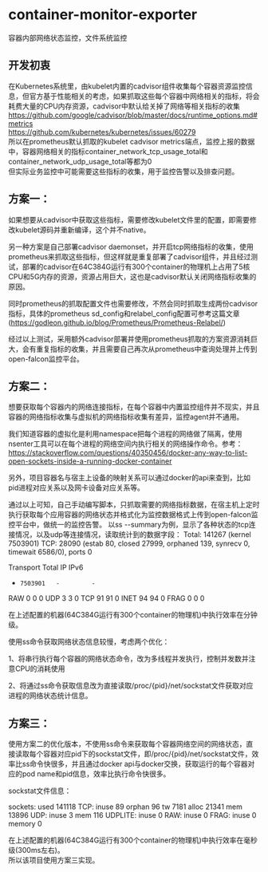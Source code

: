 # container-monitor-exporter
容器内部网络状态监控，文件系统监控  
## 开发初衷
在Kubernetes系统里，由kubelet内置的cadvisor组件收集每个容器资源监控信息，但官方基于性能相关的考虑，如果抓取这些每个容器中网络相关的指标，将会耗费大量的CPU内存资源，cadvisor中默认给关掉了网络等相关指标的收集   https://github.com/google/cadvisor/blob/master/docs/runtime_options.md#metrics  
https://github.com/kubernetes/kubernetes/issues/60279  
所以在prometheus默认抓取的kubelet cadvisor metrics端点，监控上报的数据中，容器网络相关的指标container_network_tcp_usage_total和container_network_udp_usage_total等都为0  
但实际业务监控中可能需要这些指标的收集，用于监控告警以及排查问题。

## 方案一：
如果想要从cadvisor中获取这些指标，需要修改kubelet文件里的配置，即需要修改kubelet源码并重新编译，这个并不native。

另一种方案是自己部署cadvisor daemonset，并开启tcp网络指标的收集，使用prometheus来抓取这些指标，但这样就是重复部署了cadvisor组件，并且经过测试，部署的cadvisor在64C384G运行有300个container的物理机上占用了5核CPU和5G内存的资源，资源占用巨大，这也是cadvisor默认关闭网络指标收集的原因。

同时prometheus的抓取配置文件也需要修改，不然会同时抓取生成两份cadvisor指标，具体的prometheus sd_config和relabel_config配置可参考这篇文章(https://godleon.github.io/blog/Prometheus/Prometheus-Relabel/)

经过以上测试，采用额外cadvisor部署并使用prometheus抓取的方案资源消耗巨大，会有重复指标的收集，并且需要自己再次从prometheus中查询处理并上传到open-falcon监控平台。

## 方案二：
想要获取每个容器内的网络连接指标，在每个容器中内置监控组件并不现实，并且容器的网络指标收集与虚拟机的网络指标收集有差异，监控agent并不通用。

我们知道容器的虚拟化是利用namespace把每个进程的网络做了隔离，使用nsenter工具可以在每个进程的网络空间内执行相关的网络操作命令。参考：https://stackoverflow.com/questions/40350456/docker-any-way-to-list-open-sockets-inside-a-running-docker-container

另外，项目容器名与宿主上设备的映射关系可以通过docker的api来查到，比如pid进程对应关系以及网卡设备对应关系等。

通过以上可知，自己手动编写脚本，只抓取需要的网络指标数据，在宿主机上定时执行获取每个应用容器的网络状态并格式化为监控数据格式上传到open-falcon监控平台中，做统一的监控告警。
以ss --summary为例，显示了各种状态的tcp连接情况，以及udp等连接情况，读取统计到的数据字段：
Total: 141267 (kernel 7503901)
TCP:   28090 (estab 80, closed 27999, orphaned 139, synrecv 0, timewait 6586/0), ports 0

Transport Total     IP        IPv6
*	  7503901   -         -
RAW	  0         0         0
UDP	  3         3         0
TCP	  91        91        0
INET	  94        94        0
FRAG	  0         0         0

在上述配置的机器(64C384G运行有300个container的物理机)中执行效率在分钟级。

使用ss命令获取网络状态信息较慢，考虑两个优化：

1、将串行执行每个容器的网络状态命令，改为多线程并发执行，控制并发数并注意CPU的消耗使用

2、将通过ss命令获取信息改为直接读取/proc/{pid}/net/sockstat文件获取对应进程的网络状态统计信息。


## 方案三：

使用方案二的优化版本，不使用ss命令来获取每个容器网络空间的网络状态，直接读取每个容器对应pid下的sockstat文件，即/proc/{pid}/net/sockstat文件，效率比ss命令快很多，并且通过docker api与docker交换，获取运行的每个容器对应的pod name和pid信息，效率比执行命令快很多。  

sockstat文件信息：

sockets: used 141118
TCP: inuse 89 orphan 96 tw 7181 alloc 21341 mem 13896
UDP: inuse 3 mem 116
UDPLITE: inuse 0
RAW: inuse 0
FRAG: inuse 0 memory 0

在上述配置的机器(64C384G运行有300个container的物理机)中执行效率在毫秒级(300ms左右)。  
所以该项目使用方案三实现。
